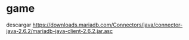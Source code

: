 # game

descargar https://downloads.mariadb.com/Connectors/java/connector-java-2.6.2/mariadb-java-client-2.6.2.jar.asc
